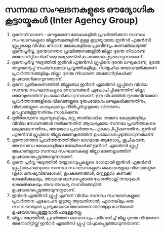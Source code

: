 # സന്നദ്ധ സംഘടനകളുടെ ഔദ്യോഗിക കൂട്ടായ്മകള്‍ \(Inter Agency Group\)

1.  ദുരന്തനിവാരണ - ലഘൂകരണ മേഖലകളിൽ പ്രവർത്തിക്കുന്ന സന്നദ്ധ സംഘടനകളുടെ ജില്ലാതലങ്ങളിൽ ഉള്ള കൂട്ടായ്മയായ ഇന്‍റര്‍ ഏജൻസി ഗ്രൂപ്പുകളെ വിവിധ സേവന മേഖലകളിലെ പ്രാവീണ്യം കണക്കിലെടുത്ത് ദുരന്തപൂർവ്വ, ദുരന്താനന്തര പ്രവർത്തനങ്ങളിൽ ജില്ലാ ദുരന്ത നിവാരണ അതോറിറ്റികള്‍ക്ക് ആവശ്യമെങ്കിൽ ഉപയോഗപ്പെടുത്താവുന്നതാണ്.
2.  ദുരന്തപൂർവ്വ ഘട്ടത്തിൽ ഇന്‍റര്‍ ഏജൻസി ഗ്രൂപ്പിനെ ദുരന്ത ലഘൂകരണ, ദുരന്ത തയ്യാറെടുപ്പ് സംബന്ധമായ പ്രവൃത്തികളിലും, സാമൂഹിക ബോധവൽക്കരണ പ്രവർത്തനങ്ങളിലും ജില്ലാ ദുരന്ത നിവാരണ അതോറിറ്റികള്‍ക്ക് ഉപയോഗിക്കാവുന്നതാണ്.
3.  ദുരന്ത പ്രതികരണത്തിൽ ജില്ലാതല ഇന്‍റര്‍ ഏജൻസി ഗ്രൂപ്പിനെ വിവിധ സന്നദ്ധ സംഘടനകളുടെ സേവനങ്ങൾ ഏകോപിപ്പിക്കുന്നതിന് ജില്ലാ ഭരണകൂടത്തിന് ഉപയോഗിക്കാവുന്നതാണ്. ഈ വിധത്തിൽ ദുരന്തനിവാരണ പ്രവർത്തനങ്ങളിലെ വിഭവങ്ങളുടെ ദുരുപയോഗം ലഘൂകരിക്കുന്നതിനും, വിഭവങ്ങളുടെ കാര്യക്ഷമവും നീതിപൂർവ്വവുമായ വിതരണം ഉറപ്പുവരുത്തുന്നതിനും സാധിക്കുന്നു.
4.  ദുരിതാശ്വാസ ക്യാമ്പുകളിലും, മറ്റു താത്കാലിക താമസ കേന്ദ്രങ്ങളിലും വിവിധ സേവനങ്ങൾ നൽകുന്നതിന് ആവശ്യമായ സന്നദ്ധ പ്രവർത്തകരെ ലഭ്യമാക്കുന്നതിനും, അവരുടെ പ്രവർത്തനം ഏകോപിപ്പിക്കുന്നതിനും ഇന്‍റര്‍ ഏജൻസി ഗ്രൂപ്പിനെ ജില്ലാ ഭരണകൂടത്തിന് ഉപയോഗപ്പെടുത്താവുന്നതാണ്.
5.  ദുരന്താനന്തര പ്രവർത്തനത്തിന്‍റെ ഭാഗമായ ആരോഗ്യ, ശുചീകരണ, അനുബന്ധ മേഖലകളിലെ ജോലികൾക്ക് ഇന്‍റര്‍ ഏജൻസി ഗ്രൂപ്പ് അംഗങ്ങളായ സന്നദ്ധ സംഘടനകളെ ജില്ലാ ഭരണകൂടത്തിന് ഉപയോഗപ്പെടുത്താവുന്നതാണ്.
6.  ദുരന്ത പൂർവ്വ ഘട്ടത്തിൽ തയ്യാറെടുപ്പുകളുടെ ഭാഗമായി ഇന്‍റര്‍ ഏജൻസി ഗ്രൂപ്പ് അംഗങ്ങളായ സന്നദ്ധ സംഘടനകളുടെ കൈവശമുള്ള വിഭവങ്ങളുടെ \(ഉദാ: മനുഷ്യവിഭവശേഷി, ഉപകരണങ്ങൾ, മറ്റുള്ളവ\) കണക്ക് ശേഖരിക്കുകയും, അവയെ ബന്ധപ്പെടേണ്ട കോൺടാക്റ്റ് നമ്പറുകൾ ശേഖരിക്കുകയും അവ അവശ്യ സന്ദർഭങ്ങളിൽ ഉപയോഗപ്പെടുത്താവുന്നതുമാണ്.
7.  ഇന്‍റര്‍ ഏജൻസി ഗ്രൂപ്പ് എന്നത് വിവിധ സന്നദ്ധ സംഘടനകളുടെ പ്രവർത്തന ഏകോപന കൂട്ടായ്മ ആയതിനാൽ, ഏതെങ്കിലും ഒരു സംഘടനയുടെ പ്രത്യക്ഷമായ അവതരണത്തിനുള്ള വേദിയായി ഉപയോഗപ്പെടുത്തുവാന്‍ പാടുള്ളതല്ല.
8.  ജില്ലാ തലത്തില്‍, പ്രവര്‍ത്തന വൈദഗ്ധ്യം പരിഗണിച്ച് ജില്ല ദുരന്ത നിവാരണ അതോറിറ്റിയ്ക്ക് ഇന്‍റര്‍ ഏജൻസി ഗ്രൂപ്പ് വിപുലപ്പെടുത്താവുന്നതാണ്.

 

